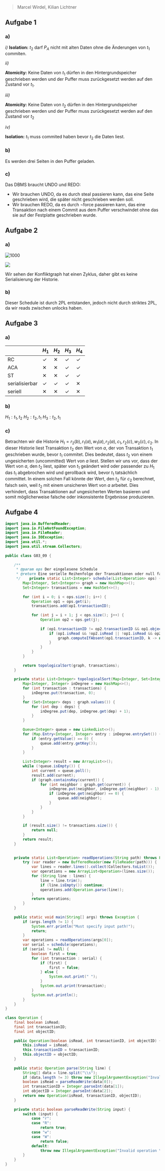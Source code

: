 
> Marcel Wirdel, Kilian Lichtner

## Aufgabe 1

### a)

_i)_
__Isolation:__
$t_2$ darf $P_A$ nicht mit alten Daten ohne die Änderungen von $t_1$ commiten.

_ii)_

__Atomicity:__
Keine Daten von $t_1$ dürfen in den Hintergrundspeicher geschrieben werden und der Puffer muss zurückgesetzt werden auf den Zustand vor $t_1$.

_iii)_

__Atomicity:__
Keine Daten von $t_2$ dürfen in den Hintergrundspeicher geschrieben werden und der Puffer muss zurückgesetzt werden auf den Zustand vor $t_2$

_iv)_

__Isolation:__
$t_1$ muss commited haben bevor $t_2$ die Daten liest.

### b)
Es werden drei Seiten in den Puffer geladen.

### c)
Das DBMS braucht UNDO und REDO:
- Wir brauchen UNDO, da es durch steal passieren kann, das eine Seite geschrieben wird, die später nicht geschrieben werden soll.
- Wir brauchen REDO, da es durch $\neg$force passieren kann, das eine Transaktion nach einem Commit aus dem Puffer verschwindet ohne das sie auf der Festplatte geschrieben wurde.

## Aufgabe 2

### a)

![1000](G309%20Blatt%2012%202024-07-14%2016.37.06.excalidraw)

![](G309%20Blatt%2012%202024-07-14%2017.22.19.excalidraw)

Wir sehen der Konfliktgraph hat einen Zyklus, daher gibt es keine Serialisierung der Historie.

### b) 
Dieser Schedule ist durch 2PL entstanden, jedoch nicht durch striktes 2PL, da wir reads zwischen unlocks haben.

## Aufgabe 3

### a)

|                | $H_1$ | $H_2$ | $H_3$ | $H_4$ |
| -------------- | ----- | ----- | ----- | ----- |
| RC             | ✓     | ✕     | ✓     | ✓     |
| ACA            | ✕     | ✕     | ✓     | ✓     |
| ST             | ✕     | ✕     | ✓     | ✓     |
| serialisierbar | ✓     | ✓     | ✓     | ✕     |
| seriell        | ✕     | ✕     | ✓     | ✕     |

### b)

$H_1: t_1, t_2$
$H_2: t_2,t_1$
$H_3: t_2, t_1$

### c)
Betrachten wir die Historie $H_1=r_2(b),r_1(a),w_1(a),r_2(a),c_1,r_2(c),w_2(c),c_2$. In dieser Historie liest Transaktion $t_2$ den Wert von $a$, der von Transaktion $t_1$ geschrieben wurde, bevor $t_1$ commitet. Dies bedeutet, dass $t_2$ von einem ungesicherten (uncommitted) Wert von $a$ liest. Stellen wir uns vor, dass der Wert von $a$, den $t_2$ liest, später von $t_1$ geändert wird oder passender zu $H_1$ das $t_1$ abgebrochen wird und gerollback wird, bevor $t_1$ tatsächlich committet. In einem solchen Fall könnte der Wert, den $t_2$ für $c_2$ berechnet, falsch sein, weil $t_2$ mit einem unsicheren Wert von $a$ arbeitet.  Dies verhindert, dass Transaktionen auf ungesicherten Werten basieren und somit möglicherweise falsche oder inkonsistente Ergebnisse produzieren.


## Aufgabe 4

```java
import java.io.BufferedReader;  
import java.io.FileNotFoundException;  
import java.io.FileReader;  
import java.io.IOException;  
import java.util.*;  
import java.util.stream.Collectors;  
  
public class G03_09 {  
  
    /**  
     * @param ops Der eingelesene Schedule  
     * @return Eine serielle Reihenfolge der Transaktionen oder null falls es keine solche gibt  
     */    private static List<Integer> schedule(List<Operation> ops) {  
        Map<Integer, Set<Integer>> graph = new HashMap<>();  
        Set<Integer> transactions = new HashSet<>();  
  
        for (int i = 0; i < ops.size(); i++) {  
            Operation op1 = ops.get(i);  
            transactions.add(op1.transactionID);  
  
            for (int j = i + 1; j < ops.size(); j++) {  
                Operation op2 = ops.get(j);  
  
                if (op1.transactionID != op2.transactionID && op1.objectID == op2.objectID) {  
                    if (op1.isRead && !op2.isRead || !op1.isRead && op2.isRead || !op1.isRead) {  
                        graph.computeIfAbsent(op1.transactionID, k -> new HashSet<>()).add(op2.transactionID);  
                    }  
                }  
            }  
        }  
  
        return topologicalSort(graph, transactions);  
    }  
  
    private static List<Integer> topologicalSort(Map<Integer, Set<Integer>> graph, Set<Integer> transactions) {  
        Map<Integer, Integer> inDegree = new HashMap<>();  
        for (int transaction : transactions) {  
            inDegree.put(transaction, 0);  
        }  
        for (Set<Integer> deps : graph.values()) {  
            for (int dep : deps) {  
                inDegree.put(dep, inDegree.get(dep) + 1);  
            }  
        }  
  
        Queue<Integer> queue = new LinkedList<>();  
        for (Map.Entry<Integer, Integer> entry : inDegree.entrySet()) {  
            if (entry.getValue() == 0) {  
                queue.add(entry.getKey());  
            }  
        }  
  
        List<Integer> result = new ArrayList<>();  
        while (!queue.isEmpty()) {  
            int current = queue.poll();  
            result.add(current);  
            if (graph.containsKey(current)) {  
                for (int neighbor : graph.get(current)) {  
                    inDegree.put(neighbor, inDegree.get(neighbor) - 1);  
                    if (inDegree.get(neighbor) == 0) {  
                        queue.add(neighbor);  
                    }  
                }  
            }  
        }  
  
        if (result.size() != transactions.size()) {  
            return null;  
        }  
        return result;  
    }  
  
  
    private static List<Operation> readOperations(String path) throws FileNotFoundException, IOException {  
        try (var reader = new BufferedReader(new FileReader(path))) {  
            var lines = reader.lines().collect(Collectors.toList());  
            var operations = new ArrayList<Operation>(lines.size());  
            for (String line : lines) {  
                line = line.trim();  
                if (line.isEmpty()) continue;  
                operations.add(Operation.parse(line));  
            }  
            return operations;  
        }  
    }  
  
    public static void main(String[] args) throws Exception {  
        if (args.length != 1) {  
            System.err.println("Must specify input path!");  
            return;  
        }  
        var operations = readOperations(args[0]);  
        var serial = schedule(operations);  
        if (serial != null) {  
            boolean first = true;  
            for (int transaction : serial) {  
                if (first) {  
                    first = false;  
                } else {  
                    System.out.print(" ");  
                }  
                System.out.print(transaction);  
            }  
            System.out.println();  
        }  
    }  
}  
  
class Operation {  
    final boolean isRead;  
    final int transactionID;  
    final int objectID;  
  
    public Operation(boolean isRead, int transactionID, int objectID) {  
        this.isRead = isRead;  
        this.transactionID = transactionID;  
        this.objectID = objectID;  
    }  
  
    public static Operation parse(String line) {  
        String[] data = line.split("\\s");  
        if (data.length != 3) throw new IllegalArgumentException("Invalid number of data items in: \"" + line + "\"");  
        boolean isRead = parseReadWrite(data[0]);  
        int transactionID = Integer.parseInt(data[1]);  
        int objectID = Integer.parseInt(data[2]);  
        return new Operation(isRead, transactionID, objectID);  
    }  
  
    private static boolean parseReadWrite(String input) {  
        switch (input) {  
            case "r":  
            case "R":  
                return true;  
            case "w":  
            case "W":  
                return false;  
            default:  
                throw new IllegalArgumentException("Invalid operation \"" + input + "\"");  
        }  
    }  
}
```